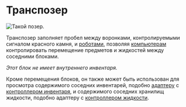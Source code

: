 # Транспозер

![Такой позер.](oredict:oc:transposer)

Транспозер заполняет пробел между воронками, контролируемыми сигналом красного камня, и [роботами](robot.md), позволяя [компьютерам](../general/computer.md) контролировать перемещение предметов и жидкостей между соседними блоками.

*Этот блок не имеет внутреннего инвентаря.*

Кроме перемещения блоков, он также может быть использован для просмотра содержимого соседних инвентарей, подобно [адаптеру](adapter.md) с [контроллером инвентаря](../item/inventoryControllerUpgrade.md), и содержимого соседних хранилищ жидкости, подобно адаптеру с [контроллером жидкости](../item/tankControllerUpgrade.md).
